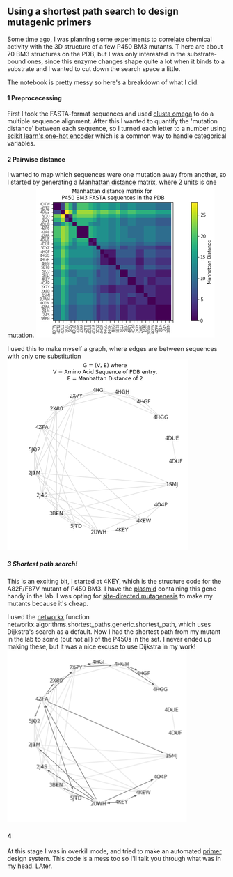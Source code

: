 ## Using a shortest path search to design mutagenic primers

Some time ago, I was planning some experiments to correlate chemical activity with the 3D structure of a few P450 BM3 mutants. T
here are about 70 BM3 structures on the PDB, but I was only interested in the substrate-bound ones, since this enzyme changes
shape quite a lot when it binds to a substrate and I wanted to cut down the search space a little. 

The notebook is pretty messy so here's a breakdown of what I did:
#### 1 Preprocecessing
First I took the FASTA-format sequences and used [clusta omega](https://www.ebi.ac.uk/Tools/msa/clustalo/) to do a multiple sequence alignment. After this I wanted to quantify the 'mutation distance' between each sequence, so I turned each letter to a number using [scikit learn's one-hot encoder](https://scikit-learn.org/stable/modules/generated/sklearn.preprocessing.OneHotEncoder.html) which is a common way to handle categorical variables.

#### 2 Pairwise distance
I wanted to map which sequences were one mutation away from another, so I started by generating a [Manhattan distance](https://en.wikipedia.org/wiki/Taxicab_geometry) matrix, where 2 units is one mutation. 
![pic](ManhattanPDB.png)

I used this to make myself a graph, where edges are between sequences with only one substitution
![graph](20190429_P450Graph.png)

##### 3 Shortest path search!
This is an exciting bit, I started at 4KEY, which is the structure code for the A82F/F87V mutant of P450 BM3. I have the [plasmid](https://en.wikipedia.org/wiki/Plasmid) containing this gene handy in the lab. I was opting for [site-directed mutagenesis](https://en.wikipedia.org/wiki/Site-directed_mutagenesis) to make my mutants  because it's cheap.

I used the [networkx](https://networkx.github.io/) function networkx.algorithms.shortest_paths.generic.shortest_path, which uses Dijkstra's search as a default. Now I had the shortest path from my mutant in the lab to some (but not all) of the P450s in the set. I never ended up making these, but it was a nice excuse to use Dijkstra in my work!
![PathGraph](20181010-PathGraph.png)

#### 4 
At this stage I was in overkill mode, and tried to make an automated [primer](https://www.nature.com/scitable/definition/primer-305) design system. This code is a mess too so I'll talk you through what was in my head. LAter.
